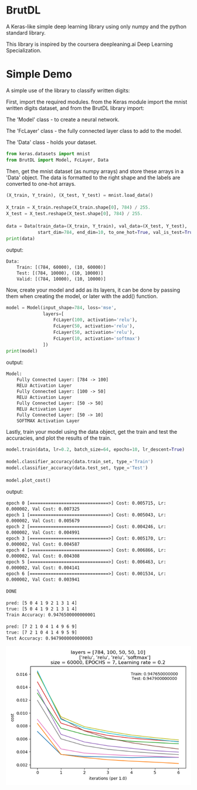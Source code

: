 # BrutDL
A Keras-like simple deep learning library using only numpy and the python standard library.

This library is inspired by the coursera deepleaning.ai Deep Learning Specialization.


# Simple Demo
A simple use of the library to classify written digits:

First, import the required modules.
from the Keras module import the mnist written digits dataset, and from the BrutDL library import:

The 'Model' class - to create a neural network.

The 'FcLayer' class - the fully connected layer class to add to the model.

The 'Data' class - holds your dataset.
```python
from keras.datasets import mnist
from BrutDL import Model, FcLayer, Data
```

Then, get the mnist dataset (as numpy arrays) and store these arrays in a 'Data' object.
The data is formatted to the right shape and the labels are converted to one-hot arrays.
```python
(X_train, Y_train), (X_test, Y_test) = mnist.load_data()

X_train = X_train.reshape(X_train.shape[0], 784) / 255.
X_test = X_test.reshape(X_test.shape[0], 784) / 255.

data = Data(train_data=(X_train, Y_train), val_data=(X_test, Y_test),
            start_dim=784, end_dim=10, to_one_hot=True, val_is_test=True)
print(data)
```
output:
```
Data:
	Train: [(784, 60000), (10, 60000)]
	Test: [(784, 10000), (10, 10000)]
	Valid: [(784, 10000), (10, 10000)]
```

Now, create your model and add as its layers, it can be done by passing them when creating the model, or later with the add() function.
```python
model = Model(input_shape=784, loss='mse',
              layers=[
                  FcLayer(100, activation='relu'),
                  FcLayer(50, activation='relu'),
                  FcLayer(50, activation='relu'),
                  FcLayer(10, activation='softmax')
              ])
print(model)
```
output:
```
Model:
	Fully Connected Layer: [784 -> 100]
	RELU Activation Layer
	Fully Connected Layer: [100 -> 50]
	RELU Activation Layer
	Fully Connected Layer: [50 -> 50]
	RELU Activation Layer
	Fully Connected Layer: [50 -> 10]
	SOFTMAX Activation Layer
```

Lastly, train your model using the data object, get the train and test the accuracies, and plot the results of the train.
```python
model.train(data, lr=0.2, batch_size=64, epochs=10, lr_descent=True)

model.classifier_accuracy(data.train_set, type_='Train')
model.classifier_accuracy(data.test_set, type_='Test')

model.plot_cost()
```
output:
```
epoch 0 [==============================>] Cost: 0.005715, Lr: 0.000002, Val Cost: 0.007325
epoch 1 [==============================>] Cost: 0.005043, Lr: 0.000002, Val Cost: 0.005679
epoch 2 [==============================>] Cost: 0.004246, Lr: 0.000002, Val Cost: 0.004991
epoch 3 [==============================>] Cost: 0.005170, Lr: 0.000002, Val Cost: 0.004587
epoch 4 [==============================>] Cost: 0.006866, Lr: 0.000002, Val Cost: 0.004308
epoch 5 [==============================>] Cost: 0.006463, Lr: 0.000002, Val Cost: 0.004141
epoch 6 [==============================>] Cost: 0.001534, Lr: 0.000002, Val Cost: 0.003941

DONE

pred: [5 0 4 1 9 2 1 3 1 4]
true: [5 0 4 1 9 2 1 3 1 4]
Train Accuracy: 0.9476500000000001

pred: [7 2 1 0 4 1 4 9 6 9]
true: [7 2 1 0 4 1 4 9 5 9]
Test Accuracy: 0.9479000000000003
```
![Output Of model.plot_cost()](/imgs/mnist_plot_1.png)
